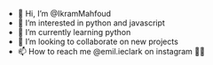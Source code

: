 - 👋 Hi, I’m @IkramMahfoud
- 👀 I’m interested in python and javascript 
- 🌱 I’m currently learning python 
- 💞️ I’m looking to collaborate on new projects
- 📫 How to reach me @emil.ieclark on instagram 🥰💎

